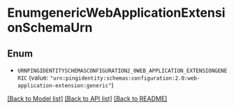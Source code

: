 # EnumgenericWebApplicationExtensionSchemaUrn

## Enum


* `URNPINGIDENTITYSCHEMASCONFIGURATION2_0WEB_APPLICATION_EXTENSIONGENERIC` (value: `"urn:pingidentity:schemas:configuration:2.0:web-application-extension:generic"`)


[[Back to Model list]](../README.md#documentation-for-models) [[Back to API list]](../README.md#documentation-for-api-endpoints) [[Back to README]](../README.md)


